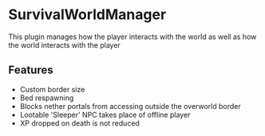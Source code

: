 # SurvivalWorldManager
This plugin manages how the player interacts with the world as well as how the world interacts with the player

## Features
- Custom border size
- Bed respawning
- Blocks nether portals from accessing outside the overworld border
- Lootable 'Sleeper' NPC takes place of offline player
- XP dropped on death is not reduced
